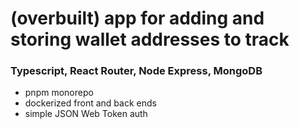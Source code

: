 # (overbuilt) app for adding and storing wallet addresses to track

### Typescript, React Router, Node Express, MongoDB
- pnpm monorepo
- dockerized front and back ends
- simple JSON Web Token auth